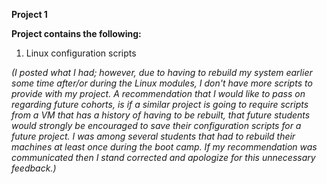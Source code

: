 **Project 1**

**Project contains the following:**

1) Linux configuration scripts 

*(I posted what I had; however, due to having to rebuild my system earlier some time after/or during the Linux modules, I don't have more scripts to provide with my project. A recommendation that I would like to pass on regarding future cohorts, is if a similar project is going to require scripts from a VM that has a history of having to be rebuilt, that future students would strongly  be encouraged to save their configuration scripts for a future project. I was among several students that had to rebuild their machines at least once during the boot camp. If my recommendation was communicated then I stand corrected and apologize for this unnecessary feedback.)*
